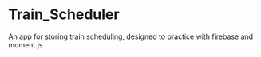 # Train_Scheduler
An app for storing train scheduling, designed to practice with firebase and moment.js
